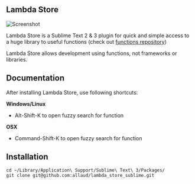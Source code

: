 ## Lambda Store

![Screenshot](http://cropme.ru/s/f/9/1/86c7fa73.png)

Lambda Store is a Sublime Text 2 & 3 plugin for quick and simple access to a huge library to useful functions (check out [functions repository](https://github.com/allaud/lambda_store))

Lambda Store allows development using functions, not frameworks or libraries.

## Documentation

After installing Lambda Store, use following shortcuts:

**Windows/Linux**

  * Alt-Shift-K to open fuzzy search for function

**OSX**

  * Command-Shift-K to open fuzzy search for function

## Installation

    cd ~/Library/Application\ Support/Sublime\ Text\ 3/Packages/
    git clone git@github.com:allaud/lambda_store_sublime.git
